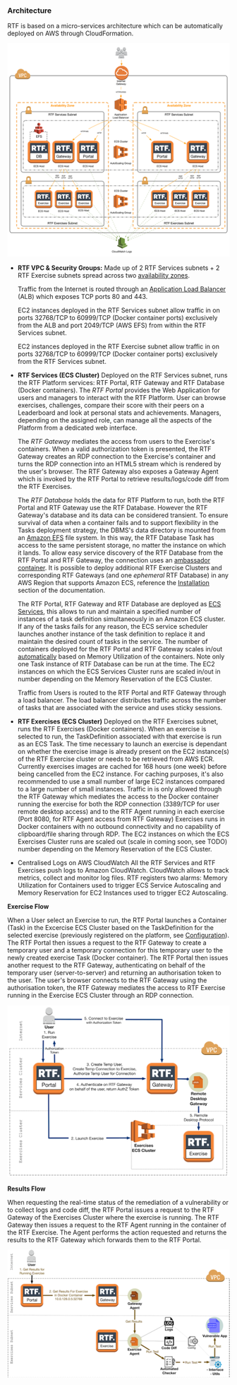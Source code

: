 ### Architecture

RTF is based on a micro-services architecture which can be automatically deployed on AWS through CloudFormation.

![Architecture](img/rtf_architecture_overview.png)

  - **RTF VPC & Security Groups:** 
    Made up of 2 RTF Services subnets + 2 RTF Exercise subnets spread across two [availability zones](https://docs.aws.amazon.com/AWSEC2/latest/UserGuide/using-regions-availability-zones.html#concepts-regions-availability-zones). 

    Traffic from the Internet is routed through an [Application Load Balancer](https://docs.aws.amazon.com/elasticloadbalancing/latest/application/introduction.html) (ALB) which exposes TCP ports 80 and 443. 

    EC2 instances deployed in the RTF Services subnet allow traffic in on ports 32768/TCP to 60999/TCP (Docker container ports) exclusively from the ALB and port 2049/TCP (AWS EFS) from within the RTF Services subnet. 

    EC2 instances deployed in the RTF Exercise subnet allow traffic in on ports 32768/TCP to 60999/TCP (Docker container ports) exclusively from the RTF Services subnet.

  - **RTF Services (ECS Cluster)**
    Deployed on the RTF Services subnet, runs the RTF Platform services: RTF Portal, RTF Gateway and RTF Database (Docker containers). 
    The *RTF Portal* provides the Web Application for users and managers to interact with the RTF Platform. User can browse exercises, challenges, compare their score with their peers on a Leaderboard and look at personal stats and achievements. Managers, depending on the assigned role, can manage all the aspects of the Platform from a dedicated web interface. 

    The *RTF Gateway* mediates the access from users to the Exercise's containers. When a valid authorization token is presented, the RTF Gateway creates an RDP connection to the Exercise's container and turns the RDP connection into an HTML5 stream which is rendered by the user's browser. The RTF Gateway also exposes a Gateway Agent which is invoked by the RTF Portal to retrieve results/logs/code diff from the RTF Exercises.

    The *RTF Database* holds the data for RTF Platform to run, both the RTF Portal and RTF Gateway use the RTF Database. However the RTF Gateway's database and its data can be considered transient. To ensure survival of data when a container fails and to support flexibility in the Tasks deployment strategy, the DBMS's data directory is mounted from an [Amazon EFS](https://docs.aws.amazon.com/AmazonECS/latest/developerguide/using_efs.html) file system. In this way, the RTF Database Task has access to the same persistent storage, no matter the instance on which it lands. 
    To allow easy service discovery of the RTF Database from the RTF Portal and RTF Gateway, the connection uses an [ambassador container](https://github.com/awslabs/ecs-task-kite).
    It is possible to deploy additional RTF Exercise Clusters and corresponding RTF Gateways (and one *ephemeral* RTF Database) in any AWS Region that supports Amazon ECS, reference the [Installation](install.md) section of the documentation. 

    The RTF Portal, RTF Gateway and RTF Database are deployed as [ECS Services](https://docs.aws.amazon.com/AmazonECS/latest/developerguide/ecs_services.html), this allows to run and maintain a specified number of instances of a task definition simultaneously in an Amazon ECS cluster. If any of the tasks fails for any reason, the ECS service scheduler launches another instance of the task definition to replace it and maintain the desired count of tasks in the service. The number of containers deployed for the RTF Portal and RTF Gateway scales in/out [automatically](https://docs.aws.amazon.com/AmazonECS/latest/developerguide/service-auto-scaling.html) based on Memory Utilization of the containers. Note only one Task instance of RTF Database can be run at the time. The EC2 instances on which the ECS Services Cluster runs are scaled in/out in number depending on the Memory Reservation of the ECS Cluster.

    Traffic from Users is routed to the RTF Portal and RTF Gateway through a load balancer. The load balancer distributes traffic across the number of tasks that are associated with the service and uses sticky sessions.

  - **RTF Exercises (ECS Cluster)**
    Deployed on the RTF Exercises subnet, runs the RTF Exercises (Docker containers). When an exercise is selected to run, the TaskDefinition associated with that exercise is run as an ECS Task. The time necessary to launch an exercise is dependant on whether the exercise image is already present on the EC2 instance(s) of the RTF Exercise cluster or needs to be retrieved from AWS ECR. Currently exercises images are cached for 168 hours (one week) before being cancelled from the EC2 instance. For caching purposes, it's also recommended to use a small number of large EC2 instances compared to a large number of small instances. Traffic in is only allowed through the RTF Gateway which mediates the access to the Docker container running the exercise for both the RDP connection (3389/TCP for user remote desktop access) and to the RTF Agent running in each exercise (Port 8080, for RTF Agent access from RTF Gateway)
    Exercises runs in Docker containers with no outbound connectivity and no capability of clipboard/file sharing through RDP.
    The EC2 instances on which the ECS Exercises Cluster runs are scaled out (scale in coming soon, see TODO) number depending on the Memory Reservation of the ECS Cluster.

  - Centralised Logs on AWS CloudWatch
    All the RTF Services and RTF Exercises push logs to Amazon CloudWatch. CloudWatch allows to track metrics, collect and monitor log files. RTF registers two alarms: Memory Utilization for Containers used to trigger ECS Service Autoscaling and Memory Reservation for EC2 Instances used to trigger EC2 Autoscaling.



**Exercise Flow**

When a User select an Exercise to run, the RTF Portal launches a Container (Task) in the Excercise ECS Cluster based on the TaskDefinition for the selected exercise (previously registered on the platform, see [Configuration](configure.md)). The RTF Portal then issues a request to the RTF Gateway to create a temporary user and a temporary connection for this temporary user to the newly created exercise Task (Docker container). The RTF Portal then issues another request to the RTF Gateway, authenticating on behalf of the temporary user (server-to-server) and returning an authorisation token to the user. The user's browser connects to the RTF Gateway using the authorisation token, the RTF Gateway mediates the access to RTF Exercise running in the Exercise ECS Cluster through an RDP connection.



![exercise_comms_flow](img/exercise_comms_flow.png)



**Results Flow**

When requesting the real-time status of the remediation of a vulnerability or to collect logs and code diff, the RTF Portal issues a request to the RTF Gateway of the Exercises Cluster where the exercise is running. The RTF Gateway then issues a request to the RTF Agent running in the container of the RTF Exercise. The Agent performs the action requested and returns the results to the RTF Gateway which forwards them to the RTF Portal.

  ![tests_flow](img/tests_flow.png)
